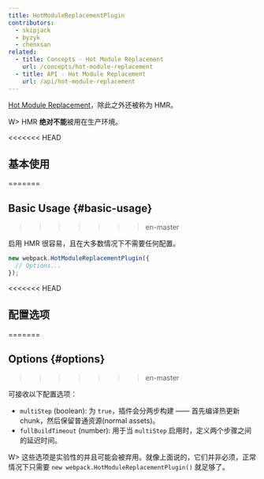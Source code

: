 ```yaml
---
title: HotModuleReplacementPlugin
contributors:
  - skipjack
  - byzyk
  - chenxsan
related:
  - title: Concepts - Hot Module Replacement
    url: /concepts/hot-module-replacement
  - title: API - Hot Module Replacement
    url: /api/hot-module-replacement
---
```


 [Hot Module Replacement](/concepts/hot-module-replacement)，除此之外还被称为 HMR。

W> HMR **绝对不能**被用在生产环境。


<<<<<<< HEAD
## 基本使用
=======
## Basic Usage {#basic-usage}
>>>>>>> en-master

启用 HMR 很容易，且在大多数情况下不需要任何配置。

``` javascript
new webpack.HotModuleReplacementPlugin({
  // Options...
});
```


<<<<<<< HEAD
## 配置选项
=======
## Options {#options}
>>>>>>> en-master

可接收以下配置选项：

- `multiStep` (boolean): 为 `true`，插件会分两步构建 —— 首先编译热更新 chunk，然后保留普通资源(normal assets)。
- `fullBuildTimeout` (number): 用于当 `multiStep` 启用时，定义两个步骤之间的延迟时间。

W> 这些选项是实验性的并且可能会被弃用。就像上面说的，它们并非必须，正常情况下只需要 `new webpack.HotModuleReplacementPlugin()` 就足够了。
